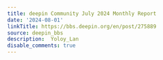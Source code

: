 ```yaml
---
title: deepin Community July 2024 Monthly Report
date: '2024-08-01'
linkTitle: https://bbs.deepin.org/en/post/275889
source: deepin_bbs
description:  Yoloy_Lan 
disable_comments: true
---
```


